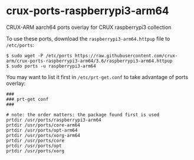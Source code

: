# crux-ports-raspberrypi3-arm64

CRUX-ARM aarch64 ports overlay for CRUX raspberrypi3 collection

To use these ports, download the `raspberrypi3-arm64.httpup` file to `/etc/ports`:
```
$ sudo wget -P /etc/ports https://raw.githubusercontent.com/crux-arm/crux-ports-raspberrypi3-arm64/3.6/raspberrypi3-arm64.httpup
$ sudo ports -u raspberrypi3-arm64
```

You may want to list it first in `/etc/prt-get.conf` to take advantage of ports overlay:
```
###
### prt-get conf
###

# note: the order matters: the package found first is used
prtdir /usr/ports/raspberrypi3-arm64
prtdir /usr/ports/core-arm64
prtdir /usr/ports/opt-arm64
prtdir /usr/ports/xorg-arm64
prtdir /usr/ports/core
prtdir /usr/ports/opt
prtdir /usr/ports/xorg
```

